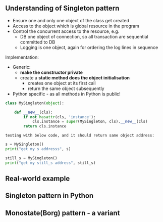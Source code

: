 ## Understanding of Singleton pattern

- Ensure one and only one object of the class get created
- Access to the object which is global resource in the program
- Control the concurrent access to the resource, e.g.
	- DB one object of connection, so all transaction are sequential committed to DB
	- Logging is one object, again for ordering the log lines in sequence

Implementation:
- Generic:
	- **make the constructor private**
	- create a **static method does the object initialisation** 
		- creates one object at its first call
		- return the same object subsequently
- Python specific - as all methods in Python is public!
```Python
class MySingleton(object):

	def __new__(cls):
		if not hasattr(cls, 'instance'):
			cls.instance = super(MySingleton, cls).__new__(cls)
		return cls.instance
```
	testing with below code, and it should return same object address:
```Python
s = MySingleton()
print("get my s addresss", s)

still_s = MySingleton()
print("get my still_s address", still_s)
```

## Real-world example

## Singleton pattern in Python

## Monostate(Borg) pattern - a variant 
